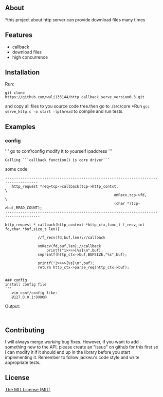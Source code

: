 ## About
*this project about http server can provide download files many times

## Features
* callback
* download files
* high concurrence


## Installation
Run:
```
git clone https://github.com/wuli133144/http_callback_serve_version0.3.git
```
and copy all files to you source code tree.then go to ./src/core 
*Run ```gcc serve_http.c -o start -lpthread``` to compile and run tests.

## Examples
### config
'''
go to conf/config modify it to yourself ipaddress
'''

```
Calling ```callback function() is core driver```  
```
some code:
```
-------------------------------------------------------------------------------------
   http_request *req=tcp->callback(tcp->http_contxt,                                 \
                                                  onRecv,tcp->fd,                    \
                                                  (char *)tcp->buf,READ_COUNT);
--------------------------------------------------------------------------------------
```
    http_request * callback(http_context *http_ctx,func_t f_recv,int fd,char *buf,size_t len){
             
                   //f_recv(fd,buf,len);//callback

                   onRecv(fd,buf,len);//callback
                       printf("1>>>>[%s]\n",buf);
                   snprintf(http_ctx->buf,BUFSIZE,"%s",buf);

                   printf("2>>>>[%s]\n",buf);
                   return http_ctx->parse_req(http_ctx->buf);
                          
                     
```

### config
install config file
'''
   vim conf/config like:
   @127.0.0.1:8080@
```

Output:
```
 
```

## Contributing

I will always merge *working* bug fixes. However, if you want to add something new to the API, please create an "issue" on github for this first so i can modify it if it should end up in the library before you start implementing it.
Remember to follow jackwu's code style and write appropriate tests.

## License
[The MIT License (MIT)](http://opensource.org/licenses/mit-license.php)

